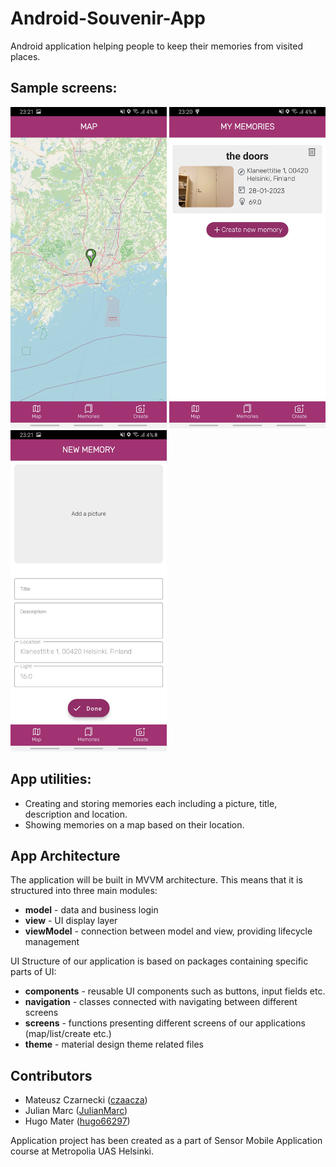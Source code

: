 # Android-Souvenir-App

Android application helping people to keep their memories from visited places.

## Sample screens:
<p float="left">
  <img src="https://github.com/czaacza/Android-Souvenir-App/blob/master/img/Screenshot_20230128-232104_Souvenir%20App.jpg" width="250px"/> 
  <img src="https://github.com/czaacza/Android-Souvenir-App/blob/master/img/Screenshot_20230128-232053_Souvenir%20App.jpg" width="250px"/> 
  <img src="https://github.com/czaacza/Android-Souvenir-App/blob/master/img/Screenshot_20230128-232109_Souvenir%20App.jpg" width="250px"/> 
</p>


## App utilities:
- Creating and storing memories each including a picture, title, description and location.
- Showing memories on a map based on their location.

## App Architecture
The application will be built in MVVM architecture. This means that it is structured into three main modules:
- **model** - data and business login
- **view** - UI display layer
- **viewModel** - connection between model and view, providing lifecycle management

UI Structure of our application is based on packages containing specific parts of UI:
- **components** - reusable UI components such as buttons, input fields etc.
- **navigation** - classes connected with navigating between different screens
- **screens** - functions presenting different screens of our applications (map/list/create etc.)
- **theme** - material design theme related files

## Contributors
- Mateusz Czarnecki ([czaacza](https://github.com/czaacza))
- Julian Marc ([JulianMarc](https://github.com/JulianMarc))
- Hugo Mater ([hugo66297](https://github.com/hugo66297))

Application project has been created as a part of Sensor Mobile Application course at Metropolia UAS Helsinki.

